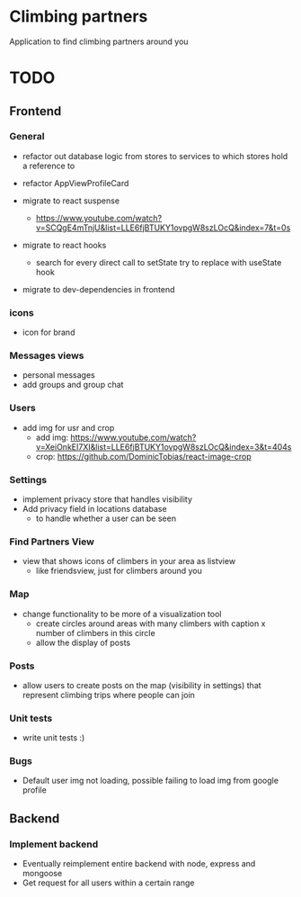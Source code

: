 # Climbing partners
Application to find climbing partners around you

# TODO

## Frontend

### General
- refactor out database logic from stores to services to which stores hold a reference to
- refactor AppViewProfileCard 
- migrate to react suspense
    - https://www.youtube.com/watch?v=SCQgE4mTnjU&list=LLE6fjBTUKY1ovpgW8szLOcQ&index=7&t=0s

- migrate to react hooks
    - search for every direct call to setState try to replace with useState hook

- migrate to dev-dependencies in frontend

### icons
- icon for brand

### Messages views
- personal messages
- add groups and group chat

### Users
- add img for usr and crop
    - add img: https://www.youtube.com/watch?v=XeiOnkEI7XI&list=LLE6fjBTUKY1ovpgW8szLOcQ&index=3&t=404s 
    - crop: https://github.com/DominicTobias/react-image-crop 

### Settings
- implement privacy store that handles visibility
- Add privacy field in locations database
    - to handle whether a user can be seen

### Find Partners View
- view that shows icons of climbers in your area as listview
    - like friendsview, just for climbers around you

### Map
- change functionality to be more of a visualization tool
    - create circles around areas with many climbers with caption x number of climbers in this circle
    - allow the display of posts

### Posts
- allow users to create posts on the map (visibility in settings) that represent climbing trips where people can join

### Unit tests
- write unit tests :)

### Bugs
- Default user img not loading, possible failing to load img from google profile

## Backend

### Implement backend
- Eventually reimplement entire backend with node, express and mongoose
- Get request for all users within a certain range
